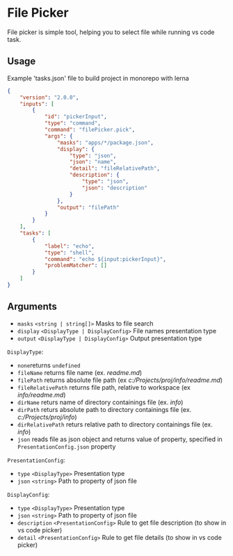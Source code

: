 # File Picker

File picker is simple tool, helping you to select file while running vs code task.

## Usage
Example 'tasks.json' file to build project in monorepo with lerna
```json
{
    "version": "2.0.0",
    "inputs": [
        {
            "id": "pickerInput",
            "type": "command",
            "command": "filePicker.pick",
            "args": {
                "masks": "apps/*/package.json",
                "display": {
                    "type": "json",
                    "json": "name",
                    "detail": "fileRelativePath",
                    "description": {
                        "type": "json",
                        "json": "description"
                    }
                },
                "output": "filePath"
            }
        }
    ],
    "tasks": [
        {
            "label": "echo",
            "type": "shell",
            "command": "echo ${input:pickerInput}",
            "problemMatcher": []
        }
    ]
}
```

## Arguments

* `masks` `<string | string[]>` Masks to file search
* `display` `<DisplayType | DisplayConfig>` File names presentation type
* `output` `<DisplayType | DisplayConfig>` Output presentation type

`DisplayType`: 
* `none`returns `undefined`
* `fileName` returns file name (ex. _readme.md_)
* `filePath` returns absolute file path (ex _c:/Projects/proj/info/readme.md_)
* `fileRelativePath` returns file path, relative to workspace (ex _info/readme.md_)
* `dirName`	returs name of directory containings file (ex. _info_)
* `dirPath` returs absolute path to directory containings file (ex. _c:/Projects/proj/info_)
* `dirRelativePath` returs relative path to directory containings file (ex. _info_)
* `json` reads file as json object and returns value of property, specified in `PresentationConfig.json` property


`PresentationConfig`:
* `type` `<DisplayType>` Presentation type
* `json` `<string>` Path to property of json file

`DisplayConfig`:
* `type` `<DisplayType>` Presentation type
* `json` `<string>` Path to property of json file
* `description` `<PresentationConfig>` Rule to get file description (to show in vs code picker)
* `detail` `<PresentationConfig>` Rule to get file details (to show in vs code picker)
